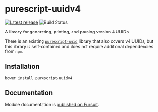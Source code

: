 # purescript-uuidv4

[![Latest release](http://img.shields.io/github/release/garyb/purescript-uuidv4.svg)](https://github.com/garyb/purescript-uuidv4/releases)
![Build Status](https://github.com/garyb/purescript-uuidv4/actions/workflows/ci.yml/badge.svg)

A library for generating, printing, and parsing version 4 UUIDs.

There is an existing [`purescript-uuid`](https://github.com/megamaddu/purescript-uuid) library that also covers v4 UUIDs, but this library is self-contained and does not require additional dependencies from `npm`.

## Installation

```
bower install purescript-uuidv4
```

## Documentation

Module documentation is [published on Pursuit](http://pursuit.purescript.org/packages/purescript-uuidv4).

